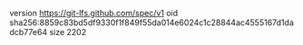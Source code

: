 version https://git-lfs.github.com/spec/v1
oid sha256:8859c83bd5df9330f1f849f55da014e6024c1c28844ac4555167d1dadcb77e64
size 2202
